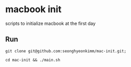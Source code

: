 # macbook init

scripts to initialize macbook at the first day

## Run

```shellscript
git clone git@github.com:seonghyeonkimm/mac-init.git;

cd mac-init && ./main.sh
```
